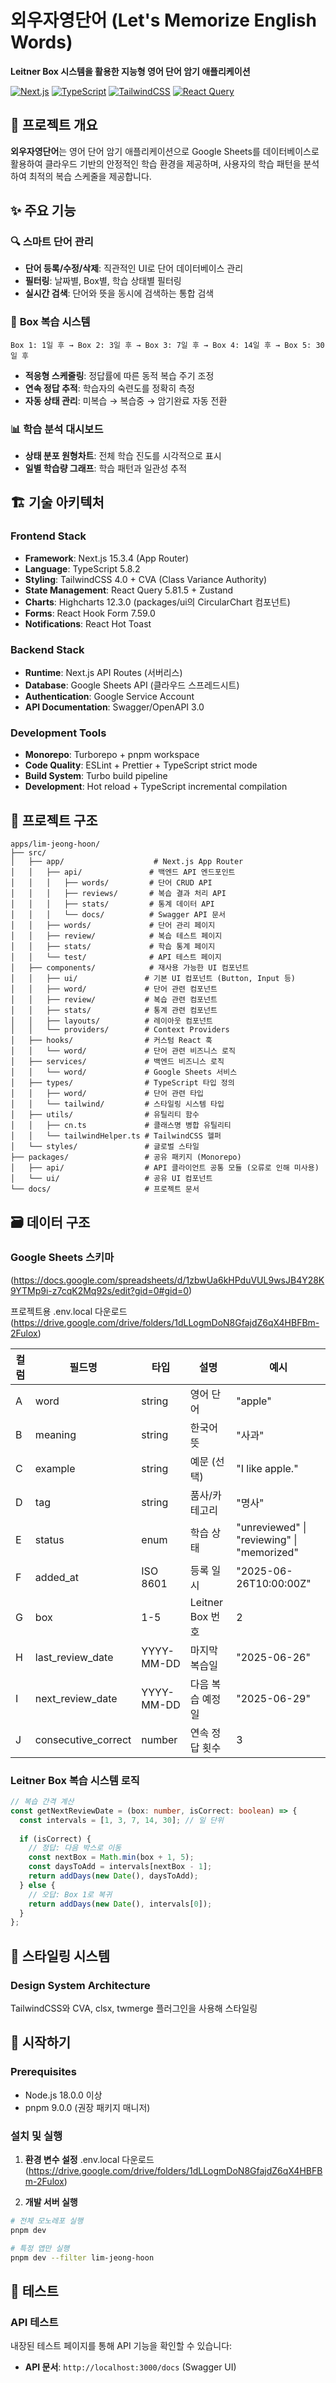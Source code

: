 # 외우자영단어 (Let's Memorize English Words)

**Leitner Box 시스템을 활용한 지능형 영어 단어 암기 애플리케이션**

[![Next.js](https://img.shields.io/badge/Next.js-15.3.4-black?logo=next.js)](https://nextjs.org/)
[![TypeScript](https://img.shields.io/badge/TypeScript-5.8.2-blue?logo=typescript)](https://www.typescriptlang.org/)
[![TailwindCSS](https://img.shields.io/badge/TailwindCSS-4.0-38B2AC?logo=tailwind-css)](https://tailwindcss.com/)
[![React Query](https://img.shields.io/badge/React_Query-5.81.5-FF4154?logo=react-query)](https://tanstack.com/query/latest)

## 📖 프로젝트 개요

**외우자영단어**는 영어 단어 암기 애플리케이션으로 Google Sheets를 데이터베이스로 활용하여 클라우드 기반의 안정적인 학습 환경을 제공하며, 사용자의 학습 패턴을 분석하여 최적의 복습 스케줄을 제공합니다.

## ✨ 주요 기능

### 🔍 **스마트 단어 관리**
- **단어 등록/수정/삭제**: 직관적인 UI로 단어 데이터베이스 관리
- **필터링**: 날짜별, Box별, 학습 상태별 필터링
- **실시간 검색**: 단어와 뜻을 동시에 검색하는 통합 검색

### 🧠 **Box 복습 시스템**
```
Box 1: 1일 후 → Box 2: 3일 후 → Box 3: 7일 후 → Box 4: 14일 후 → Box 5: 30일 후
```
- **적응형 스케줄링**: 정답률에 따른 동적 복습 주기 조정
- **연속 정답 추적**: 학습자의 숙련도를 정확히 측정
- **자동 상태 관리**: 미복습 → 복습중 → 암기완료 자동 전환

### 📊 **학습 분석 대시보드**
- **상태 분포 원형차트**: 전체 학습 진도를 시각적으로 표시
- **일별 학습량 그래프**: 학습 패턴과 일관성 추적

## 🏗️ 기술 아키텍처

### **Frontend Stack**
- **Framework**: Next.js 15.3.4 (App Router)
- **Language**: TypeScript 5.8.2
- **Styling**: TailwindCSS 4.0 + CVA (Class Variance Authority)
- **State Management**: React Query 5.81.5 + Zustand
- **Charts**: Highcharts 12.3.0 (packages/ui의 CircularChart 컴포넌트)
- **Forms**: React Hook Form 7.59.0
- **Notifications**: React Hot Toast

### **Backend Stack**
- **Runtime**: Next.js API Routes (서버리스)
- **Database**: Google Sheets API (클라우드 스프레드시트)
- **Authentication**: Google Service Account
- **API Documentation**: Swagger/OpenAPI 3.0

### **Development Tools**
- **Monorepo**: Turborepo + pnpm workspace
- **Code Quality**: ESLint + Prettier + TypeScript strict mode
- **Build System**: Turbo build pipeline
- **Development**: Hot reload + TypeScript incremental compilation

## 📁 프로젝트 구조

```
apps/lim-jeong-hoon/
├── src/
│   ├── app/                    # Next.js App Router
│   │   ├── api/               # 백엔드 API 엔드포인트
│   │   │   ├── words/         # 단어 CRUD API
│   │   │   ├── reviews/       # 복습 결과 처리 API
│   │   │   ├── stats/         # 통계 데이터 API
│   │   │   └── docs/          # Swagger API 문서
│   │   ├── words/             # 단어 관리 페이지
│   │   ├── review/            # 복습 테스트 페이지
│   │   ├── stats/             # 학습 통계 페이지
│   │   └── test/              # API 테스트 페이지
│   ├── components/            # 재사용 가능한 UI 컴포넌트
│   │   ├── ui/               # 기본 UI 컴포넌트 (Button, Input 등)
│   │   ├── word/             # 단어 관련 컴포넌트
│   │   ├── review/           # 복습 관련 컴포넌트
│   │   ├── stats/            # 통계 관련 컴포넌트
│   │   ├── layouts/          # 레이아웃 컴포넌트
│   │   └── providers/        # Context Providers
│   ├── hooks/                # 커스텀 React 훅
│   │   └── word/             # 단어 관련 비즈니스 로직
│   ├── services/             # 백엔드 비즈니스 로직
│   │   └── word/             # Google Sheets 서비스
│   ├── types/                # TypeScript 타입 정의
│   │   ├── word/             # 단어 관련 타입
│   │   └── tailwind/         # 스타일링 시스템 타입
│   ├── utils/                # 유틸리티 함수
│   │   ├── cn.ts             # 클래스명 병합 유틸리티
│   │   └── tailwindHelper.ts # TailwindCSS 헬퍼
│   └── styles/               # 글로벌 스타일
├── packages/                 # 공유 패키지 (Monorepo)
│   ├── api/                  # API 클라이언트 공통 모듈 (오류로 인해 미사용)
│   └── ui/                   # 공유 UI 컴포넌트
└── docs/                     # 프로젝트 문서
```

## 🗃️ 데이터 구조

### Google Sheets 스키마
(https://docs.google.com/spreadsheets/d/1zbwUa6kHPduVUL9wsJB4Y28K9YTMp9i-z7cqK2Mq92s/edit?gid=0#gid=0)

프로젝트용 .env.local 다운로드
(https://drive.google.com/drive/folders/1dLLogmDoN8GfajdZ6qX4HBFBm-2Fulox)

| 컬럼 | 필드명 | 타입 | 설명 | 예시 |
|------|--------|------|------|------|
| A | word | string | 영어 단어 | "apple" |
| B | meaning | string | 한국어 뜻 | "사과" |
| C | example | string | 예문 (선택) | "I like apple." |
| D | tag | string | 품사/카테고리 | "명사" |
| E | status | enum | 학습 상태 | "unreviewed" \| "reviewing" \| "memorized" |
| F | added_at | ISO 8601 | 등록 일시 | "2025-06-26T10:00:00Z" |
| G | box | 1-5 | Leitner Box 번호 | 2 |
| H | last_review_date | YYYY-MM-DD | 마지막 복습일 | "2025-06-26" |
| I | next_review_date | YYYY-MM-DD | 다음 복습 예정일 | "2025-06-29" |
| J | consecutive_correct | number | 연속 정답 횟수 | 3 |

### Leitner Box 복습 시스템 로직

```typescript
// 복습 간격 계산
const getNextReviewDate = (box: number, isCorrect: boolean) => {
  const intervals = [1, 3, 7, 14, 30]; // 일 단위
  
  if (isCorrect) {
    // 정답: 다음 박스로 이동
    const nextBox = Math.min(box + 1, 5);
    const daysToAdd = intervals[nextBox - 1];
    return addDays(new Date(), daysToAdd);
  } else {
    // 오답: Box 1로 복귀
    return addDays(new Date(), intervals[0]);
  }
};
```

## 🎨 스타일링 시스템

### **Design System Architecture**

TailwindCSS와 CVA, clsx, twmerge 플러그인을 사용해 스타일링

## 🚀 시작하기

### **Prerequisites**

- Node.js 18.0.0 이상
- pnpm 9.0.0 (권장 패키지 매니저)

### **설치 및 실행**

1. **환경 변수 설정**
.env.local 다운로드
(https://drive.google.com/drive/folders/1dLLogmDoN8GfajdZ6qX4HBFBm-2Fulox)

2. **개발 서버 실행**
```bash
# 전체 모노레포 실행
pnpm dev

# 특정 앱만 실행
pnpm dev --filter lim-jeong-hoon
```

## 🧪 테스트

### **API 테스트**
내장된 테스트 페이지를 통해 API 기능을 확인할 수 있습니다:

- **API 문서**: `http://localhost:3000/docs` (Swagger UI)

```

